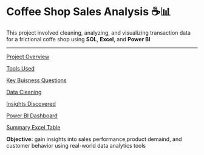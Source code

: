 # Coffee Shop Sales Analysis ☕📊
This project involved cleaning, analyzing, and visualizing transaction data for a frictional coffe shop using **SOL**, **Excel**, and **Power BI**

---

[Project Overview](#project_overview)

[Tools Used](#tools_used)

[Key Buisness Questions](#key_buisness_questions)

[Data Cleaning](#data_cleaning)

[Insights Discovered](#insights_discovered)

[Power BI Dashboard](#power_bi_dashboard)

[Summary Excel Table](#summary_excel_table)


**Objective:**
gain insights into sales performance,product demaind, and customer behavior using real-world data analytics tools
